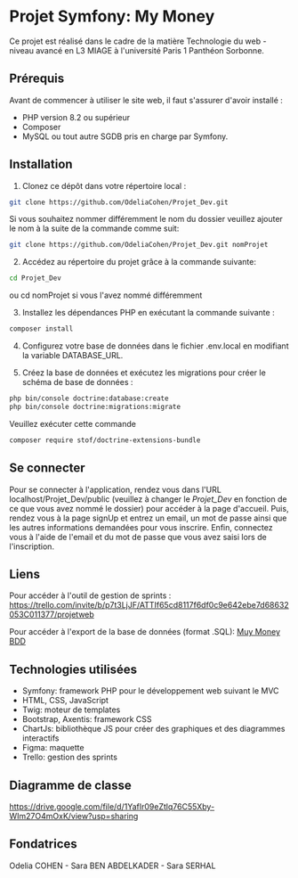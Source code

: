 # Projet Symfony: My Money
Ce projet est réalisé dans le cadre de la matière Technologie du web - niveau avancé en L3 MIAGE à l'université Paris 1 Panthéon Sorbonne. 

## Prérequis
Avant de commencer à utiliser le site web, il faut s'assurer d'avoir installé : 
- PHP version 8.2 ou supérieur
- Composer
- MySQL ou tout autre SGDB pris en charge par Symfony.

## Installation
1) Clonez ce dépôt dans votre répertoire local :
```bash
git clone https://github.com/OdeliaCohen/Projet_Dev.git
```
Si vous souhaitez nommer différemment le nom du dossier veuillez ajouter le nom à la suite de la commande comme suit:
```bash
git clone https://github.com/OdeliaCohen/Projet_Dev.git nomProjet
```
2) Accédez au répertoire du projet grâce à la commande suivante:
```bash
cd Projet_Dev
```
ou cd nomProjet si vous l'avez nommé différemment

3) Installez les dépendances PHP en exécutant la commande suivante :
```bash
composer install
```
4) Configurez votre base de données dans le fichier .env.local en modifiant la variable DATABASE_URL.
   
5) Créez la base de données et exécutez les migrations pour créer le schéma de base de données :
```bash
php bin/console doctrine:database:create
php bin/console doctrine:migrations:migrate
```
Veuillez exécuter cette commande 
```bash
composer require stof/doctrine-extensions-bundle
```

## Se connecter
Pour se connecter à l'application, rendez vous dans l'URL localhost/Projet_Dev/public (veuillez à changer le *Projet_Dev* en fonction de ce que vous avez nommé le dossier) pour accéder à la page d'accueil. 
Puis, rendez vous à la page signUp et entrez un email, un mot de passe ainsi que les autres informations demandées pour vous inscrire. 
Enfin, connectez vous à l'aide de l'email et du mot de passe que vous avez saisi lors de l'inscription. 

## Liens
Pour accéder à l'outil de gestion de sprints : 
https://trello.com/invite/b/p7t3LjJF/ATTIf65cd8117f6df0c9e642ebe7d68632053C011377/projetweb

Pour accéder à l'export de la base de données (format .SQL): 
[Muy Money BDD](https://drive.google.com/file/d/1kKzRn5XCdPKgXbfre7jXYXHFcAhwmI0A/view?usp=sharing)

## Technologies utilisées
- Symfony: framework PHP pour le développement web suivant le MVC
- HTML, CSS, JavaScript
- Twig: moteur de templates
- Bootstrap, Axentis: framework CSS
- ChartJs: bibliothèque JS pour créer des graphiques et des diagrammes interactifs
- Figma: maquette
- Trello: gestion des sprints

## Diagramme de classe
https://drive.google.com/file/d/1YafIr09eZtlq76C55Xby-WIm27O4mOxK/view?usp=sharing

## Fondatrices
Odelia COHEN - Sara BEN ABDELKADER - Sara SERHAL 




